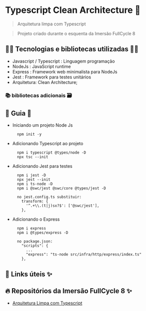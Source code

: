 # Typescript Clean Architecture 🚀

> Arquitetura limpa com Typescript

> Projeto criado durante o esquenta da Imersão FullCycle 8

## 👨‍💻 Tecnologias e bibliotecas utilizadas 👩‍💻

- Javascript / Typescript : Linguagem programação
- NodeJs : JavaScript runtime
- Express : Framework web minimalista para NodeJs
- Jest : Framework para testes unitários
- Arquitetura: Clean Architecture;

### 📚 bibliotecas adicionais 🗃️

## 📖 Guia 📃

- Iniciando um projeto Node Js

        npm init -y

- Adicionando Typescript ao projeto

        npm i typescript @types/node -D
        npx tsc --init

- Adicionando Jest para testes

        npm i jest -D
        npx jest --init
        npm i ts-node -D
        npm i @swc/jest @swc/core @types/jest -D

        no jest.config.ts substituir:
          transform: {
            '^.+\\.(t|j)sx?$': ['@swc/jest'],
          },

- Adicionando o Express

        npm i express
        npm i @types/express -D

        no package.json:
          "scripts": {
            ...
            "express": "ts-node src/infra/http/express/index.ts"
          },

## 🔗 Links úteis ✨

## 🔥 Repositórios da Imersão FullCycle 8 ✨

- [Arquitetura Limpa com Typescript](https://github.com/rodolfoHOk/fullcycle.typescrit-clean-arch)
